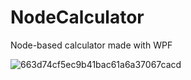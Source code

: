 # NodeCalculator
Node-based calculator made with WPF

![663d74cf5ec9b41bac61a6a37067cacd](https://user-images.githubusercontent.com/8191970/57567285-bfa46980-7411-11e9-943a-8affd0edc48c.gif)
